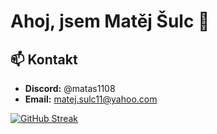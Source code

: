 # Ahoj, jsem Matěj Šulc 👋

## 📫 Kontakt
- **Discord:** @matas1108
- **Email:** matej.sulc11@yahoo.com

[![GitHub Streak](https://streak-stats.demolab.com?user=msulc11&theme=prussian)](https://git.io/streak-stats)
<!---
msulc11/msulc11 is a ✨ special ✨ repository because its `README.md` (this file) appears on your GitHub profile.
You can click the Preview link to take a look at your changes.
--->

